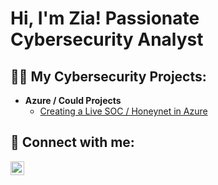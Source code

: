 <h1>Hi, I'm Zia! Passionate Cybersecurity Analyst</h1>

<h2>👨‍💻 My Cybersecurity Projects:</h2>

- <b>Azure / Could Projects</b>
  - [Creating a Live SOC / Honeynet in Azure](https://github.com/ZiaJanjua/Cloud-SOC)

<h2> 🤳 Connect with me:</h2>

[<img align="left" alt="JoshMadakor | LinkedIn" width="22px" src="https://cdn.jsdelivr.net/npm/simple-icons@v3/icons/linkedin.svg" />][linkedin]

[linkedin]: https://linkedin.com/in/Zia-Janjua
